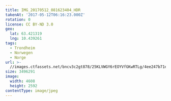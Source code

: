 ```yaml
---
title: IMG_20170512_081623404_HDR
takenAt: '2017-05-12T06:16:23.000Z'
rotation: 0
license: CC BY-ND 3.0
geo:
  lat: 63.421319
  lng: 10.439261
tags:
  - Trondheim
  - Norwegen
  - Norge
url: >-
  //images.ctfassets.net/bncv3c2gt878/25KLVWGY6rEOYVfGKwRTLg/4ee247b71ef9b94494838f2986eae6b9/img_20170512_081623404_hdr_34650647475_o
size: 3496291
image:
  width: 4608
  height: 2592
contentType: image/jpeg
---
```


